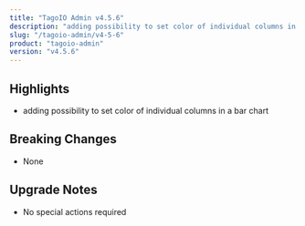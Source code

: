 ```yaml
---
title: "TagoIO Admin v4.5.6"
description: "adding possibility to set color of individual columns in a bar chart"
slug: "/tagoio-admin/v4-5-6"
product: "tagoio-admin"
version: "v4.5.6"
---
```


## Highlights

- adding possibility to set color of individual columns in a bar chart

## Breaking Changes

- None

## Upgrade Notes

- No special actions required

